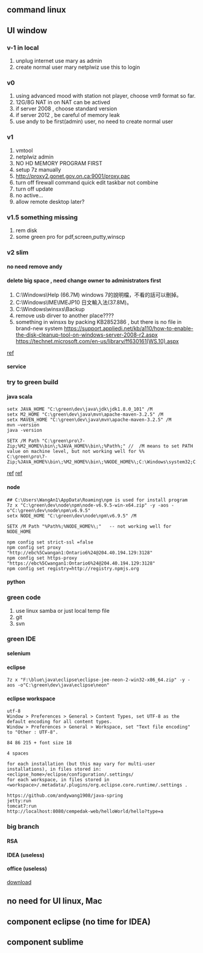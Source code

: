 
## command linux

## UI window

### v-1 in local

1. unplug internet use mary as admin
2. create normal user mary  netplwiz use this to login

### v0 

1. using advanced mood with station not player, choose vm9 format so far.
2. 12G/8G NAT  in on NAT can be actived
2. if server 2008 , choose standard version
2. if server 2012 , be careful of memory leak
2. use andy to be first(admin) user, no need to create normal user

### v1
1. vmtool
2. netplwiz admin
2. NO HD MEMORY   PROGRAM FIRST
2. setup 7z manually
2. http://proxy2.gonet.gov.on.ca:9001/proxy.pac
2. turn off firewall        command quick edit      taskbar not combine
3. turn off update
2. no active...
2. allow remote desktop later?

### v1.5 something missing

1. rem disk
2. some green pro for pdf,screen,putty,winscp

### v2 slim

#### no need remove andy

#### delete big space , need change owner to administrators first

1. C:\Windows\Help (66.7M) windows 7的說明檔，不看的話可以刪掉。
2. C:\Windows\IME\IMEJP10 日文輸入法(37.8M)。
2. C:\Windows\winsxs\Backup 
2. remove usb dirver to another place????
2. something in winsxs by packing KB2852386 , but there is no file in brand-new system
https://support.appliedi.net/kb/a110/how-to-enable-the-disk-cleanup-tool-on-windows-server-2008-r2.aspx
https://technet.microsoft.com/en-us/library/ff630161(WS.10).aspx

[ref](http://save-coco.blogspot.ca/2010/05/windows-7.html)

#### service

### try to green build

#### java scala

```
setx JAVA_HOME "C:\green\dev\java\jdk\jdk1.8.0_101" /M
setx M2_HOME "C:\green\dev\java\mvn\apache-maven-3.2.5" /M
setx MAVEN_HOME "C:\green\dev\java\mvn\apache-maven-3.2.5" /M
mvn –version
java -version

SETX /M Path "C:\green\pro\7-Zip;%M2_HOME%\bin\;%JAVA_HOME%\bin\;%Path%;" //  /M means to set PATH value on machine level, but not working well for %%
C:\green\pro\7-Zip;%JAVA_HOME%\bin\;%M2_HOME%\bin\;%NODE_HOME%\;C:\Windows\system32;C:\Windows;C:\Windows\System32\Wbem;C:\Windows\System32\WindowsPowerShell\v1.0\;
```

[ref](https://ss64.com/nt/setx.html)
[ref](https://www.mkyong.com/maven/how-to-install-maven-in-windows/)

#### node

```
## C:\Users\WangAn1\AppData\Roaming\npm is used for install program
7z x "C:\green\dev\node\npm\node-v6.9.5-win-x64.zip" -y -aos -o"C:\green\dev\node\npm\v6.9.5"
setx NODE_HOME "C:\green\dev\node\npm\v6.9.5" /M

SETX /M Path "%Path%;%NODE_HOME%\;"   -- not working well for NODE_HOME

npm config set strict-ssl =false
npm config set proxy "http://ebc%5Cwangan1:Ontario6%24@204.40.194.129:3128"
npm config set https-proxy "https://ebc%5Cwangan1:Ontario6%24@204.40.194.129:3128"
npm config set registry=http://registry.npmjs.org
```

#### python

### green code

1. use linux samba or just local temp file
2. git
2. svn

### green IDE

#### selenium

#### eclipse

```
7z x "F:\blue\java\eclipse\eclipse-jee-neon-2-win32-x86_64.zip" -y -aos -o"C:\green\dev\java\eclipse\neon"
```

#### eclipse workspace

```
utf-8
Window > Preferences > General > Content Types, set UTF-8 as the default encoding for all content types.
Window > Preferences > General > Workspace, set "Text file encoding" to "Other : UTF-8".

84 86 215 + font size 18

4 spaces

for each installation (but this may vary for multi-user installations), in files stored in: <eclipse_home>/eclipse/configuration/.settings/
for each workspace, in files stored in <workspace>/.metadata/.plugins/org.eclipse.core.runtime/.settings .

https://github.com/andywang1908/java-spring
jetty:run
tomcat7:run
http://localhost:8080/cempedak-web/helloWorld/hello?type=a
```

### big branch

#### RSA

#### IDEA (useless)

#### office (useless)

[download](http://www.eclipse.org/downloads/packages/release/Neon/2)

## no need for UI linux, Mac

## component eclipse (no time for IDEA)

## component sublime
